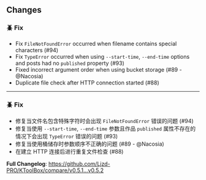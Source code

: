 ## Changes

[//]: # (### 💡 Feature)

### 🪲 Fix

- Fix `FileNotFoundError` occurred when filename contains special characters (#94)
- Fix `TypeError` occurred when using `--start-time`, `--end-time` options and posts had no `published` property (#93)
- Fixed incorrect argument order when using bucket storage (#89 - @Nacosia)
- Duplicate file check after HTTP connection started (#88)

- - -

[//]: # (### 💡 新特性)

### 🪲 Fix

- 修复当文件名包含特殊字符时会出现 `FileNotFoundError` 错误的问题 (#94)
- 修复当使用 `--start-time`, `--end-time` 参数且作品 `published` 属性不存在的情况下会出现 `TypeError` 错误的问题 (#93)
- 修复当使用桶储存时参数顺序不正确的问题 (#89 - @Nacosia)
- 在建立 HTTP 连接后进行重复文件检查 (#88)

**Full Changelog**: https://github.com/Ljzd-PRO/KToolBox/compare/v0.5.1...v0.5.2